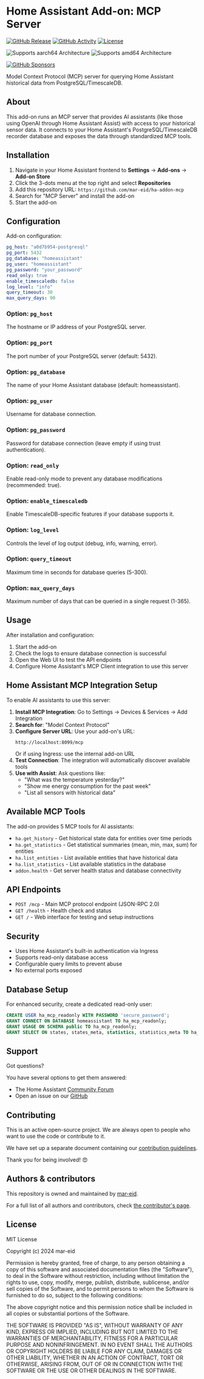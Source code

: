 # Home Assistant Add-on: MCP Server

[![GitHub Release][releases-shield]][releases]
[![GitHub Activity][commits-shield]][commits]
[![License][license-shield]][license]

![Supports aarch64 Architecture][aarch64-shield]
![Supports amd64 Architecture][amd64-shield]

[![GitHub Sponsors][sponsors-shield]][sponsors]

Model Context Protocol (MCP) server for querying Home Assistant historical data from PostgreSQL/TimescaleDB.

## About

This add-on runs an MCP server that provides AI assistants (like those using OpenAI through Home Assistant Assist) with access to your historical sensor data. It connects to your Home Assistant's PostgreSQL/TimescaleDB recorder database and exposes the data through standardized MCP tools.

## Installation

1. Navigate in your Home Assistant frontend to **Settings** → **Add-ons** → **Add-on Store**
2. Click the 3-dots menu at the top right and select **Repositories**
3. Add this repository URL: `https://github.com/mar-eid/ha-addon-mcp`
4. Search for "MCP Server" and install the add-on
5. Start the add-on

## Configuration

Add-on configuration:

```yaml
pg_host: "a0d7b954-postgresql"
pg_port: 5432
pg_database: "homeassistant"
pg_user: "homeassistant"
pg_password: "your_password"
read_only: true
enable_timescaledb: false
log_level: "info"
query_timeout: 30
max_query_days: 90
```

### Option: `pg_host`

The hostname or IP address of your PostgreSQL server.

### Option: `pg_port`

The port number of your PostgreSQL server (default: 5432).

### Option: `pg_database`

The name of your Home Assistant database (default: homeassistant).

### Option: `pg_user`

Username for database connection.

### Option: `pg_password`

Password for database connection (leave empty if using trust authentication).

### Option: `read_only`

Enable read-only mode to prevent any database modifications (recommended: true).

### Option: `enable_timescaledb`

Enable TimescaleDB-specific features if your database supports it.

### Option: `log_level`

Controls the level of log output (debug, info, warning, error).

### Option: `query_timeout`

Maximum time in seconds for database queries (5-300).

### Option: `max_query_days`

Maximum number of days that can be queried in a single request (1-365).

## Usage

After installation and configuration:

1. Start the add-on
2. Check the logs to ensure database connection is successful
3. Open the Web UI to test the API endpoints
4. Configure Home Assistant's MCP Client integration to use this server

## Home Assistant MCP Integration Setup

To enable AI assistants to use this server:

1. **Install MCP Integration**: Go to Settings → Devices & Services → Add Integration
2. **Search for**: "Model Context Protocol"
3. **Configure Server URL**: Use your add-on's URL:
   ```
   http://localhost:8099/mcp
   ```
   Or if using Ingress: use the internal add-on URL
4. **Test Connection**: The integration will automatically discover available tools
5. **Use with Assist**: Ask questions like:
   - "What was the temperature yesterday?"
   - "Show me energy consumption for the past week"
   - "List all sensors with historical data"

## Available MCP Tools

The add-on provides 5 MCP tools for AI assistants:

- `ha.get_history` - Get historical state data for entities over time periods
- `ha.get_statistics` - Get statistical summaries (mean, min, max, sum) for entities  
- `ha.list_entities` - List available entities that have historical data
- `ha.list_statistics` - List available statistics in the database
- `addon.health` - Get server health status and database connectivity

## API Endpoints

- `POST /mcp` - Main MCP protocol endpoint (JSON-RPC 2.0)
- `GET /health` - Health check and status
- `GET /` - Web interface for testing and setup instructions

## Security

- Uses Home Assistant's built-in authentication via Ingress
- Supports read-only database access
- Configurable query limits to prevent abuse
- No external ports exposed

## Database Setup

For enhanced security, create a dedicated read-only user:

```sql
CREATE USER ha_mcp_readonly WITH PASSWORD 'secure_password';
GRANT CONNECT ON DATABASE homeassistant TO ha_mcp_readonly;
GRANT USAGE ON SCHEMA public TO ha_mcp_readonly;
GRANT SELECT ON states, states_meta, statistics, statistics_meta TO ha_mcp_readonly;
```

## Support

Got questions?

You have several options to get them answered:

- The Home Assistant [Community Forum][forum]
- Open an issue on our [GitHub][issue]

## Contributing

This is an active open-source project. We are always open to people who want to
use the code or contribute to it.

We have set up a separate document containing our
[contribution guidelines](CONTRIBUTING.md).

Thank you for being involved! :heart_eyes:

## Authors & contributors

This repository is owned and maintained by [mar-eid][mar-eid].

For a full list of all authors and contributors,
check [the contributor's page][contributors].

## License

MIT License

Copyright (c) 2024 mar-eid

Permission is hereby granted, free of charge, to any person obtaining a copy
of this software and associated documentation files (the "Software"), to deal
in the Software without restriction, including without limitation the rights
to use, copy, modify, merge, publish, distribute, sublicense, and/or sell
copies of the Software, and to permit persons to whom the Software is
furnished to do so, subject to the following conditions:

The above copyright notice and this permission notice shall be included in all
copies or substantial portions of the Software.

THE SOFTWARE IS PROVIDED "AS IS", WITHOUT WARRANTY OF ANY KIND, EXPRESS OR
IMPLIED, INCLUDING BUT NOT LIMITED TO THE WARRANTIES OF MERCHANTABILITY,
FITNESS FOR A PARTICULAR PURPOSE AND NONINFRINGEMENT. IN NO EVENT SHALL THE
AUTHORS OR COPYRIGHT HOLDERS BE LIABLE FOR ANY CLAIM, DAMAGES OR OTHER
LIABILITY, WHETHER IN AN ACTION OF CONTRACT, TORT OR OTHERWISE, ARISING FROM,
OUT OF OR IN CONNECTION WITH THE SOFTWARE OR THE USE OR OTHER DEALINGS IN THE
SOFTWARE.

[aarch64-shield]: https://img.shields.io/badge/aarch64-yes-green.svg
[amd64-shield]: https://img.shields.io/badge/amd64-yes-green.svg
[commits-shield]: https://img.shields.io/github/commit-activity/y/mar-eid/ha-addon-mcp.svg
[commits]: https://github.com/mar-eid/ha-addon-mcp/commits/main
[contributors]: https://github.com/mar-eid/ha-addon-mcp/graphs/contributors
[forum]: https://community.home-assistant.io
[issue]: https://github.com/mar-eid/ha-addon-mcp/issues
[license]: https://github.com/mar-eid/ha-addon-mcp/blob/main/LICENSE
[license-shield]: https://img.shields.io/github/license/mar-eid/ha-addon-mcp.svg
[mar-eid]: https://github.com/mar-eid
[releases-shield]: https://img.shields.io/github/release/mar-eid/ha-addon-mcp.svg
[releases]: https://github.com/mar-eid/ha-addon-mcp/releases
[sponsors]: https://github.com/sponsors/mar-eid
[sponsors-shield]: https://img.shields.io/github/sponsors/mar-eid?label=Sponsors